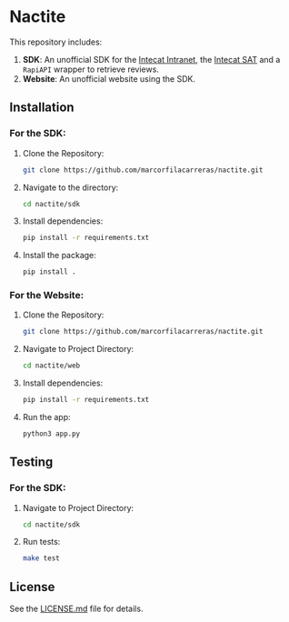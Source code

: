 # Nactite

This repository includes:
1. **SDK**: An unofficial SDK for the [Intecat Intranet](https://intranet.intecat.com), the [Intecat SAT](https://sat.intecat.com) and a `RapiAPI` wrapper to retrieve reviews.
2. **Website**: An unofficial website using the SDK.

## Installation

### For the SDK:
1. Clone the Repository:
    ```bash
    git clone https://github.com/marcorfilacarreras/nactite.git
    ```

2. Navigate to the directory:
    ```bash
    cd nactite/sdk
    ```

3. Install dependencies:
    ```bash
    pip install -r requirements.txt
    ```

4. Install the package:
    ```bash
    pip install .
    ```

### For the Website:
1. Clone the Repository:
    ```bash
    git clone https://github.com/marcorfilacarreras/nactite.git
    ```

2. Navigate to Project Directory:
    ```bash
    cd nactite/web
    ```

3. Install dependencies:
    ```bash
    pip install -r requirements.txt
    ```

4. Run the app:
    ```bash
    python3 app.py
    ```

## Testing

### For the SDK:
1. Navigate to Project Directory:
    ```bash
    cd nactite/sdk
    ```

2. Run tests:
    ```bash
    make test
    ```

## License
See the [LICENSE.md](LICENSE.md) file for details.
